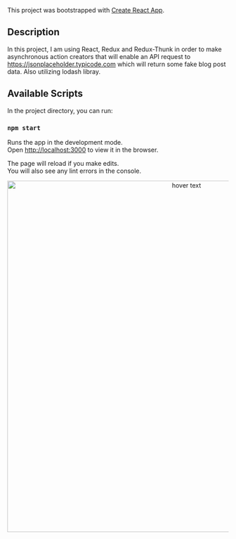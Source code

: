 This project was bootstrapped with [Create React App](https://github.com/facebook/create-react-app).

## Description

In this project, I am using React, Redux and Redux-Thunk in order to make asynchronous action creators that will enable an API request to https://jsonplaceholder.typicode.com which will return some fake blog post data. Also utilizing lodash libray.

## Available Scripts

In the project directory, you can run:

### `npm start`

Runs the app in the development mode.<br />
Open [http://localhost:3000](http://localhost:3000) to view it in the browser.

The page will reload if you make edits.<br />
You will also see any lint errors in the console.

<p align="center">
  <img src="blog-post/public/blog.png" width="800" title="hover text">
</p>

